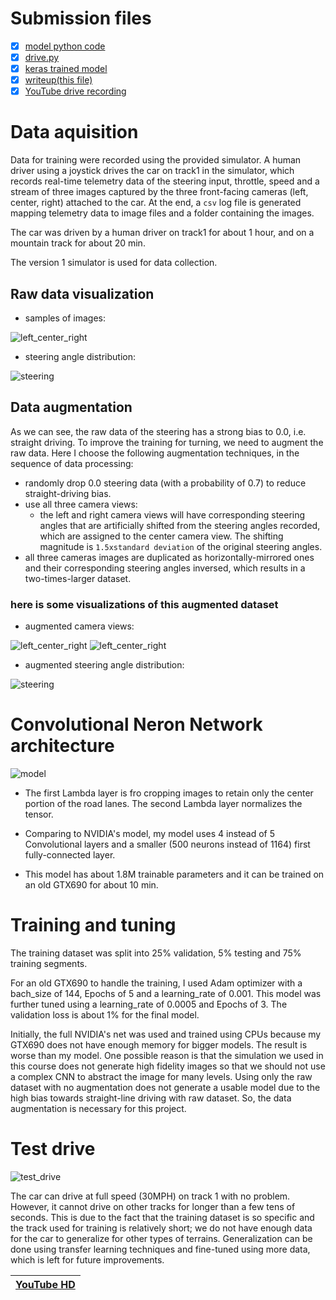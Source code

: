 # Submission files
- [x] [model python code](./model.py)
- [x] [drive.py](./drive.py)
- [x] [keras trained model](./nvidia_net_wAugData_continue.h5)
- [x] [writeup(this file)](https://github.com/bo-rc/CarND-Behavioral-Cloning-P3/blob/master/writeup_report.md)
- [x] [YouTube drive recording](https://www.youtube.com/watch?v=9kh1K6wM3sk)

# Data aquisition

Data for training were recorded using the provided simulator. A human driver using a joystick drives the car on track1 in the simulator, which records real-time telemetry data of the steering input, throttle, speed and a stream of three images captured by the three front-facing cameras (left, center, right) attached to the car. At the end, a `csv` log file is generated mapping telemetry data to image files and a folder containing the images.

The car was driven by a human driver on track1 for about 1 hour, and on a mountain track for about 20 min.

The version 1 simulator is used for data collection.

## Raw data visualization

* samples of images:

![left_center_right](FIGS/sample_three_camera_view.png)

* steering angle distribution:

![steering](FIGS/steering_distribution_raw.png)

## Data augmentation
As we can see, the raw data of the steering has a strong bias to 0.0, i.e. straight driving. To improve the training for turning, we need to augment the raw data. Here I choose the following augmentation techniques, in the sequence of data processing:
* randomly drop 0.0 steering data (with a probability of 0.7) to reduce straight-driving bias.
* use all three camera views:
    * the left and right camera views will have corresponding steering angles that are artificially shifted from the steering angles recorded, which are assigned to the center camera view. The shifting magnitude is `1.5xstandard deviation` of the original steering angles.
* all three cameras images are duplicated as horizontally-mirrored ones and their corresponding steering angles inversed, which results in a two-times-larger dataset.

### here is some visualizations of this augmented dataset

* augmented camera views:

![left_center_right](FIGS/sample_six_camera_view1.png)
![left_center_right](FIGS/sample_six_camera_view2.png)

* augmented steering angle distribution:

![steering](FIGS/steering_distribution_aug.png)

# Convolutional Neron Network architecture
![model](FIGS/model_nv.png)

* The first Lambda layer is fro cropping images to retain only the center portion of the road lanes. The second Lambda layer normalizes the tensor.

* Comparing to NVIDIA's model, my model uses 4 instead of 5 Convolutional layers and a smaller (500 neurons instead of 1164) first fully-connected layer.

* This model has about 1.8M trainable parameters and it can be trained on an old GTX690 for about 10 min.

# Training and tuning
The training dataset was split into 25% validation, 5% testing and 75% training segments.

For an old GTX690 to handle the training, I used Adam optimizer with a bach_size of 144, Epochs of 5 and a learning_rate of 0.001. This model was further tuned using a learning_rate of 0.0005 and Epochs of 3. The validation loss is about 1% for the final model.

Initially, the full NVIDIA's net was used and trained using CPUs because my GTX690 does not have enough memory for bigger models. The result is worse than my model. One possible reason is that the simulation we used in this course does not generate high fidelity images so that we should not use a complex CNN to abstract the image for many levels. Using only the raw dataset with no augmentation does not generate a usable model due to the high bias towards straight-line driving with raw dataset. So, the data augmentation is necessary for this project.

# Test drive
![test_drive](FIGS/test_drive2.gif)

The car can drive at full speed (30MPH) on track 1 with no problem. However, it cannot drive on other tracks for longer than a few tens of seconds. This is due to the fact that the training dataset is so specific and the track used for training is relatively short; we do not have enough data for the car to generalize for other types of terrains. Generalization can be done using transfer learning techniques and fine-tuned using more data, which is left for future improvements.


|[YouTube HD](https://www.youtube.com/watch?v=9kh1K6wM3sk)|
|:---------:|
